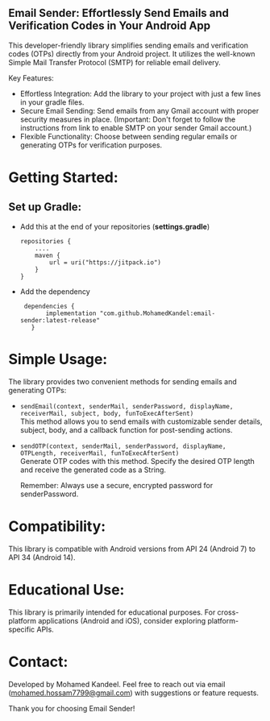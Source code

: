## Email Sender: Effortlessly Send Emails and Verification Codes in Your Android App

This developer-friendly library simplifies sending emails and verification codes (OTPs) directly from your Android project. It utilizes the well-known Simple Mail Transfer Protocol (SMTP) for reliable email delivery.

Key Features:

 - Effortless Integration: Add the library to your project with just a few lines in your gradle files.
 - Secure Email Sending: Send emails from any Gmail account with proper security measures in place. (Important: Don't forget to follow the instructions from link to enable SMTP on your sender Gmail account.)
 - Flexible Functionality: Choose between sending regular emails or generating OTPs for verification purposes.

# Getting Started:

## Set up Gradle:
 - Add this at the end of your repositories (**settings.gradle**)
    ```
    repositories {
        ....
        maven {
            url = uri("https://jitpack.io")
        }
    }
    ```
 - Add the dependency 
 
     ```
      dependencies {
            implementation "com.github.MohamedKandel:email-sender:latest-release"
        }
    ```
# Simple Usage:

The library provides two convenient methods for sending emails and generating OTPs:<br/>

 - ```sendEmail(context, senderMail, senderPassword, displayName, receiverMail, subject, body, funToExecAfterSent)```<br/>
   This method allows you to send emails with customizable sender details, subject, body, and a callback function for post-sending actions.<br/>
 - ```sendOTP(context, senderMail, senderPassword, displayName, OTPLength, receiverMail, funToExecAfterSent)```<br/> Generate OTP codes with this method. Specify the desired OTP length and receive the generated code as a String.

    Remember: Always use a secure, encrypted password for senderPassword.

# Compatibility:

This library is compatible with Android versions from API 24 (Android 7) to API 34 (Android 14).

# Educational Use:

This library is primarily intended for educational purposes. For cross-platform applications (Android and iOS), consider exploring platform-specific APIs.

# Contact:

Developed by Mohamed Kandeel. Feel free to reach out via email (mohamed.hossam7799@gmail.com) with suggestions or feature requests.

Thank you for choosing Email Sender!
